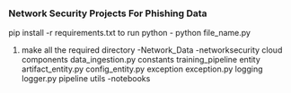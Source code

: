 ### Network Security Projects For Phishing Data
pip install -r requirements.txt
to run python - python file_name.py


1. make all the required directory
-Network_Data
-networksecurity
   cloud
   components
      data_ingestion.py
   constants
      training_pipeline
   entity
      artifact_entity.py
      config_entity.py
   exception
      exception.py
   logging
      logger.py
   pipeline
   utils
-notebooks   